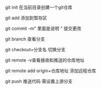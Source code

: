git init  在当前目录创建一个git仓库

git add 添加到暂存区 

git commit -m" 里面是说明 "  提交更改

git branch 查看分支

git checkout+分支名   切换分支

git remote -v查看接收和推送的仓库地址

git remote add origin+仓库地址  添加远程仓库

git push 推送代码  需设置上游分支


